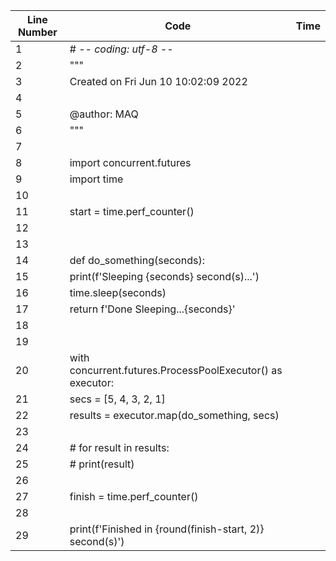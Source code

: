| Line Number | Code | Time |
| --- | --- | --- |
| 1 | # -*- coding: utf-8 -*- | 
| 2 | """ | 
| 3 | Created on Fri Jun 10 10:02:09 2022 | 
| 4 |  | 
| 5 | @author: MAQ | 
| 6 | """ | 
| 7 |  | 
| 8 | import concurrent.futures | 
| 9 | import time | 
| 10 |  | 
| 11 | start = time.perf_counter() | 
| 12 |  | 
| 13 |  | 
| 14 | def do_something(seconds): | 
| 15 | print(f'Sleeping {seconds} second(s)...') | 
| 16 | time.sleep(seconds) | 
| 17 | return f'Done Sleeping...{seconds}' | 
| 18 |  | 
| 19 |  | 
| 20 | with concurrent.futures.ProcessPoolExecutor() as executor: | 
| 21 | secs = [5, 4, 3, 2, 1] | 
| 22 | results = executor.map(do_something, secs) | 
| 23 |  | 
| 24 | # for result in results: | 
| 25 | #     print(result) | 
| 26 |  | 
| 27 | finish = time.perf_counter() | 
| 28 |  | 
| 29 | print(f'Finished in {round(finish-start, 2)} second(s)') | 
